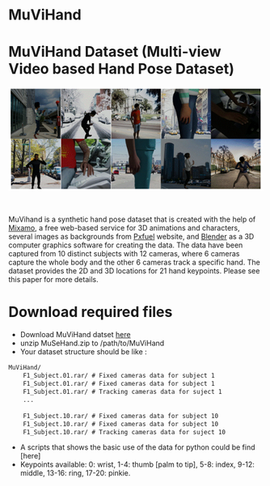 # MuViHand
 # **MuViHand Dataset** (**Mu**lti-view **Vi**deo based **Hand** Pose Dataset)
<p align="center">
  <img src="3D.gif" alt="animated" />
</p>
<br /> 

MuVihand is a synthetic hand pose dataset that is created with the help of [Mixamo](https://www.mixamo.com/#/), a free web-based service for 3D animations and characters, several images as backgrounds from [Pxfuel](https://www.pxfuel.com/) website, and [Blender](https://www.blender.org/) as a 3D computer graphics software for creating the data. The data have been captured from 10 distinct subjects with 12 cameras, where 6 cameras capture the whole body and the other 6 cameras track a specific hand. The dataset provides the 2D and 3D locations for 21 hand keypoints.
Please see this paper for more details.
<br /> 

# Download required files
- Download MuViHand datset [here](https://doi.org/10.5683/SP3/ZHCCZB)
- unzip MuSeHand.zip to /path/to/MuViHand
- Your dataset structure should be like : 
```
MuViHand/
    F1_Subject.01.rar/ # Fixed cameras data for subject 1 
    F1_Subject.01.rar/ # Fixed cameras data for subject 1 
    F1_Subject.01.rar/ # Tracking cameras data for suject 1 
    ...
     
    F1_Subject.10.rar/ # Fixed cameras data for subject 10 
    F1_Subject.10.rar/ # Fixed cameras data for subject 10
    F1_Subject.10.rar/ # Tracking cameras data for suject 10 
```

- A scripts that shows the basic use of the data for python could be find [here]
- Keypoints available:
0: wrist, 1-4: thumb [palm to tip], 5-8: index, 9-12: middle, 13-16: ring,  17-20: pinkie. 




